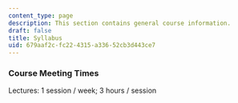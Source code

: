 ```yaml
---
content_type: page
description: This section contains general course information.
draft: false
title: Syllabus
uid: 679aaf2c-fc22-4315-a336-52cb3d443ce7
---
```

### Course Meeting Times

Lectures: 1 session / week; 3 hours / session